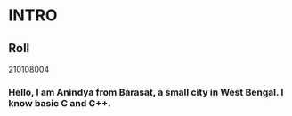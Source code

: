 # INTRO
## Roll
210108004
### Hello, I am Anindya from Barasat, a small city in West Bengal. I know basic C and C++.

